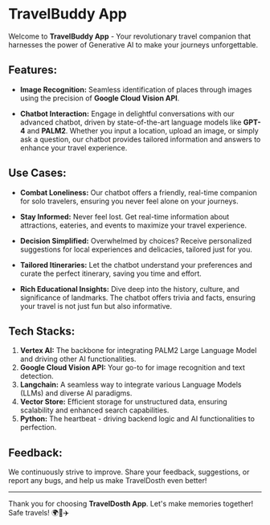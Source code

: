 # TravelBuddy App

Welcome to **TravelBuddy App** - Your revolutionary travel companion that harnesses the power of Generative AI to make your journeys unforgettable.

## Features:
- **Image Recognition:** Seamless identification of places through images using the precision of **Google Cloud Vision API**.
  
- **Chatbot Interaction:** Engage in delightful conversations with our advanced chatbot, driven by state-of-the-art language models like **GPT-4** and **PALM2**. Whether you input a location, upload an image, or simply ask a question, our chatbot provides tailored information and answers to enhance your travel experience.

## Use Cases:
- **Combat Loneliness:** Our chatbot offers a friendly, real-time companion for solo travelers, ensuring you never feel alone on your journeys.

- **Stay Informed:** Never feel lost. Get real-time information about attractions, eateries, and events to maximize your travel experience.

- **Decision Simplified:** Overwhelmed by choices? Receive personalized suggestions for local experiences and delicacies, tailored just for you.

- **Tailored Itineraries:** Let the chatbot understand your preferences and curate the perfect itinerary, saving you time and effort.

- **Rich Educational Insights:** Dive deep into the history, culture, and significance of landmarks. The chatbot offers trivia and facts, ensuring your travel is not just fun but also informative.

## Tech Stacks:
1. **Vertex AI:** The backbone for integrating PALM2 Large Language Model and driving other AI functionalities.
2. **Google Cloud Vision API:** Your go-to for image recognition and text detection.
3. **Langchain:** A seamless way to integrate various Language Models (LLMs) and diverse AI paradigms.
4. **Vector Store:** Efficient storage for unstructured data, ensuring scalability and enhanced search capabilities.
5. **Python:** The heartbeat - driving backend logic and AI functionalities to perfection.

## Feedback:
We continuously strive to improve. Share your feedback, suggestions, or report any bugs, and help us make TravelDosth even better!

---

Thank you for choosing **TravelDosth App**. Let's make memories together! Safe travels! 🌍🎒✈️
